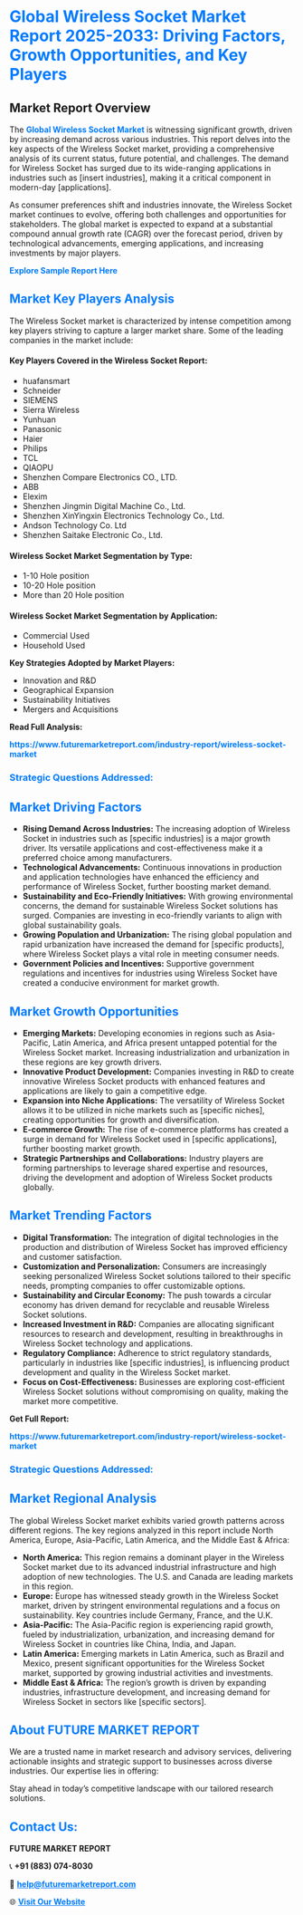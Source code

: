 <h1 style="color: #007BFF;">Global Wireless Socket Market Report 2025-2033: Driving Factors, Growth Opportunities, and Key Players</h1>

<section id="overview">
<h2>Market Report Overview</h2>
<p>The <a href="https://www.futuremarketreport.com/industry-report/wireless-socket-market" style="color: #007BFF; text-decoration: none;"><strong>Global Wireless Socket Market</strong></a> is witnessing significant growth, driven by increasing demand across various industries. This report delves into the key aspects of the Wireless Socket market, providing a comprehensive analysis of its current status, future potential, and challenges. The demand for Wireless Socket has surged due to its wide-ranging applications in industries such as [insert industries], making it a critical component in modern-day [applications].</p>
<p>As consumer preferences shift and industries innovate, the Wireless Socket market continues to evolve, offering both challenges and opportunities for stakeholders. The global market is expected to expand at a substantial compound annual growth rate (CAGR) over the forecast period, driven by technological advancements, emerging applications, and increasing investments by major players.</p>
</section>

<section id="overview">
<p><a href="https://www.futuremarketreport.com/request-sample/reportId=75616" style="color: #007BFF; text-decoration: none;"><strong>Explore Sample Report Here</strong></a></p>
</section>

<section id="key-players">
<h2 style="color: #007BFF;">Market Key Players Analysis</h2>
<p>The Wireless Socket market is characterized by intense competition among key players striving to capture a larger market share. Some of the leading companies in the market include:</p>
<h4>Key Players Covered in the Wireless Socket Report:</h4>
<ul><li>huafansmart</li><li>Schneider</li><li>SIEMENS</li><li>Sierra Wireless</li><li>Yunhuan</li><li>Panasonic</li><li>Haier</li><li>Philips</li><li>TCL</li><li>QIAOPU</li><li>Shenzhen Compare Electronics CO., LTD.</li><li>ABB</li><li>Elexim</li><li>Shenzhen Jingmin Digital Machine Co., Ltd.</li><li>Shenzhen XinYingxin Electronics Technology Co., Ltd.</li><li>Andson Technology Co. Ltd</li><li>Shenzhen Saitake Electronic Co., Ltd.</li></ul>
<h4>Wireless Socket Market Segmentation by Type:</h4>
<ul><li>1-10 Hole position</li><li>10-20 Hole position</li><li>More than 20 Hole position</li></ul>

<h4>Wireless Socket Market Segmentation by Application:</h4>
<ul><li>Commercial Used</li><li>Household Used</li></ul>
<p><strong>Key Strategies Adopted by Market Players:</strong></p>
<ul>
<li>Innovation and R&D</li>
<li>Geographical Expansion</li>
<li>Sustainability Initiatives</li>
<li>Mergers and Acquisitions</li>
</ul>
</section>

<section>
<p><strong>Read Full Analysis: </strong></p><a href="https://www.futuremarketreport.com/industry-report/wireless-socket-market" style="color: #007BFF; text-decoration: none;"><strong>https://www.futuremarketreport.com/industry-report/wireless-socket-market</strong></a>
<h3 style="color: #007BFF;">Strategic Questions Addressed:</h3>
</section>

<section id="driving-factors">
<h2 style="color: #007BFF;">Market Driving Factors</h2>
<ul>
<li><strong>Rising Demand Across Industries:</strong> The increasing adoption of Wireless Socket in industries such as [specific industries] is a major growth driver. Its versatile applications and cost-effectiveness make it a preferred choice among manufacturers.</li>
<li><strong>Technological Advancements:</strong> Continuous innovations in production and application technologies have enhanced the efficiency and performance of Wireless Socket, further boosting market demand.</li>
<li><strong>Sustainability and Eco-Friendly Initiatives:</strong> With growing environmental concerns, the demand for sustainable Wireless Socket solutions has surged. Companies are investing in eco-friendly variants to align with global sustainability goals.</li>
<li><strong>Growing Population and Urbanization:</strong> The rising global population and rapid urbanization have increased the demand for [specific products], where Wireless Socket plays a vital role in meeting consumer needs.</li>
<li><strong>Government Policies and Incentives:</strong> Supportive government regulations and incentives for industries using Wireless Socket have created a conducive environment for market growth.</li>
</ul>
</section>

<section id="growth-opportunities">
<h2 style="color: #007BFF;">Market Growth Opportunities</h2>
<ul>
<li><strong>Emerging Markets:</strong> Developing economies in regions such as Asia-Pacific, Latin America, and Africa present untapped potential for the Wireless Socket market. Increasing industrialization and urbanization in these regions are key growth drivers.</li>
<li><strong>Innovative Product Development:</strong> Companies investing in R&D to create innovative Wireless Socket products with enhanced features and applications are likely to gain a competitive edge.</li>
<li><strong>Expansion into Niche Applications:</strong> The versatility of Wireless Socket allows it to be utilized in niche markets such as [specific niches], creating opportunities for growth and diversification.</li>
<li><strong>E-commerce Growth:</strong> The rise of e-commerce platforms has created a surge in demand for Wireless Socket used in [specific applications], further boosting market growth.</li>
<li><strong>Strategic Partnerships and Collaborations:</strong> Industry players are forming partnerships to leverage shared expertise and resources, driving the development and adoption of Wireless Socket products globally.</li>
</ul>
</section>

<section id="trending-factors">
<h2 style="color: #007BFF;">Market Trending Factors</h2>
<ul>
<li><strong>Digital Transformation:</strong> The integration of digital technologies in the production and distribution of Wireless Socket has improved efficiency and customer satisfaction.</li>
<li><strong>Customization and Personalization:</strong> Consumers are increasingly seeking personalized Wireless Socket solutions tailored to their specific needs, prompting companies to offer customizable options.</li>
<li><strong>Sustainability and Circular Economy:</strong> The push towards a circular economy has driven demand for recyclable and reusable Wireless Socket solutions.</li>
<li><strong>Increased Investment in R&D:</strong> Companies are allocating significant resources to research and development, resulting in breakthroughs in Wireless Socket technology and applications.</li>
<li><strong>Regulatory Compliance:</strong> Adherence to strict regulatory standards, particularly in industries like [specific industries], is influencing product development and quality in the Wireless Socket market.</li>
<li><strong>Focus on Cost-Effectiveness:</strong> Businesses are exploring cost-efficient Wireless Socket solutions without compromising on quality, making the market more competitive.</li>
</ul>
</section>

<section>
<p><strong>Get Full Report: </strong></p><a href="https://www.futuremarketreport.com/industry-report/wireless-socket-market" style="color: #007BFF; text-decoration: none;"><strong>https://www.futuremarketreport.com/industry-report/wireless-socket-market</strong></a>
<h3 style="color: #007BFF;">Strategic Questions Addressed:</h3>
</section>


<section id="regional-analysis">
<h2 style="color: #007BFF;">Market Regional Analysis</h2>
<p>The global Wireless Socket market exhibits varied growth patterns across different regions. The key regions analyzed in this report include North America, Europe, Asia-Pacific, Latin America, and the Middle East & Africa:</p>
<ul>
<li><strong>North America:</strong> This region remains a dominant player in the Wireless Socket market due to its advanced industrial infrastructure and high adoption of new technologies. The U.S. and Canada are leading markets in this region.</li>
<li><strong>Europe:</strong> Europe has witnessed steady growth in the Wireless Socket market, driven by stringent environmental regulations and a focus on sustainability. Key countries include Germany, France, and the U.K.</li>
<li><strong>Asia-Pacific:</strong> The Asia-Pacific region is experiencing rapid growth, fueled by industrialization, urbanization, and increasing demand for Wireless Socket in countries like China, India, and Japan.</li>
<li><strong>Latin America:</strong> Emerging markets in Latin America, such as Brazil and Mexico, present significant opportunities for the Wireless Socket market, supported by growing industrial activities and investments.</li>
<li><strong>Middle East & Africa:</strong> The region’s growth is driven by expanding industries, infrastructure development, and increasing demand for Wireless Socket in sectors like [specific sectors].</li>
</ul>
</section>

<footer>
<h2 style="color: #007BFF;">About FUTURE MARKET REPORT</h2>
<p>We are a trusted name in market research and advisory services, delivering actionable insights and strategic support to businesses across diverse industries. Our expertise lies in offering:</p>

<p>Stay ahead in today’s competitive landscape with our tailored research solutions.</p>

<h2 style="color: #007BFF;">Contact Us:</h2>
<p><strong>FUTURE MARKET REPORT</strong></p>
<p>📞 <strong>+91 (883) 074-8030</strong></p>
<p>📧 <strong><a href="mailto:help@futuremarketreport.com" style="color: #007BFF;">help@futuremarketreport.com</a></strong></p>
<p>🌐 <strong><a href="https://www.futuremarketreport.com/" style="color: #007BFF;">Visit Our Website</a></strong></p>
</footer>